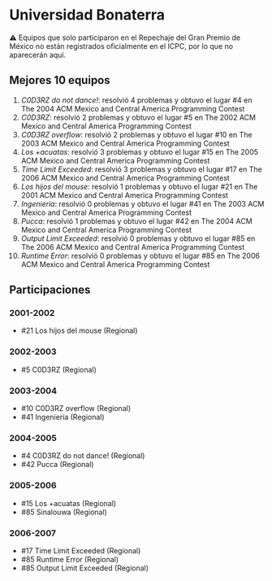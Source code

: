 # Universidad Bonaterra

:warning: Equipos que solo participaron en el Repechaje del Gran Premio de México no están registrados oficialmente en el ICPC, por lo que no aparecerán aquí.

## Mejores 10 equipos

1. _C0D3RZ do not dance!_: resolvió 4 problemas y obtuvo el lugar #4 en The 2004 ACM Mexico and Central America Programming Contest
1. _C0D3RZ_: resolvió 2 problemas y obtuvo el lugar #5 en The 2002 ACM Mexico and Central America Programming Contest
1. _C0D3RZ overflow_: resolvió 2 problemas y obtuvo el lugar #10 en The 2003 ACM Mexico and Central America Programming Contest
1. _Los +acuatas_: resolvió 3 problemas y obtuvo el lugar #15 en The 2005 ACM Mexico and Central America Programming Contest
1. _Time Limit Exceeded_: resolvió 3 problemas y obtuvo el lugar #17 en The 2006 ACM Mexico and Central America Programming Contest
1. _Los hijos del mouse_: resolvió 1 problemas y obtuvo el lugar #21 en The 2001 ACM Mexico and Central America Programming Contest
1. _Ingeniería_: resolvió 0 problemas y obtuvo el lugar #41 en The 2003 ACM Mexico and Central America Programming Contest
1. _Pucca_: resolvió 1 problemas y obtuvo el lugar #42 en The 2004 ACM Mexico and Central America Programming Contest
1. _Output Limit Exceeded_: resolvió 0 problemas y obtuvo el lugar #85 en The 2006 ACM Mexico and Central America Programming Contest
1. _Runtime Error_: resolvió 0 problemas y obtuvo el lugar #85 en The 2006 ACM Mexico and Central America Programming Contest

## Participaciones

### 2001-2002

- #21 Los hijos del mouse (Regional)

### 2002-2003

- #5 C0D3RZ (Regional)

### 2003-2004

- #10 C0D3RZ overflow (Regional)
- #41 Ingeniería (Regional)

### 2004-2005

- #4 C0D3RZ do not dance! (Regional)
- #42 Pucca (Regional)

### 2005-2006

- #15 Los +acuatas (Regional)
- #85 Sinalouwa (Regional)

### 2006-2007

- #17 Time Limit Exceeded (Regional)
- #85 Runtime Error (Regional)
- #85 Output Limit Exceeded (Regional)



